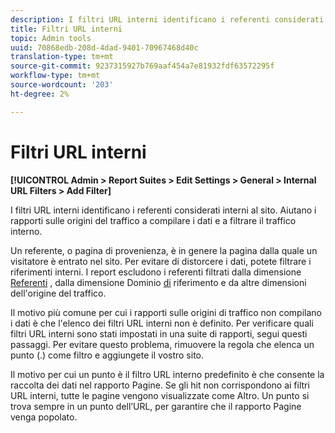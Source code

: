 ```yaml
---
description: I filtri URL interni identificano i referenti considerati interni al sito. Aiutano i rapporti sulle origini del traffico a compilare i dati e a filtrare il traffico interno.
title: Filtri URL interni
topic: Admin tools
uuid: 70868edb-208d-4dad-9401-70967468d40c
translation-type: tm+mt
source-git-commit: 9237315927b769aaf454a7e81932fdf63572295f
workflow-type: tm+mt
source-wordcount: '203'
ht-degree: 2%

---
```



# Filtri URL interni

**[!UICONTROL Admin > Report Suites > Edit Settings > General > Internal URL Filters > Add Filter]**

I filtri URL interni identificano i referenti considerati interni al sito. Aiutano i rapporti sulle origini del traffico a compilare i dati e a filtrare il traffico interno.

Un referente, o pagina di provenienza, è in genere la pagina dalla quale un visitatore è entrato nel sito. Per evitare di distorcere i dati, potete filtrare i riferimenti interni. I report escludono i referenti filtrati dalla dimensione [Referenti](/help/components/dimensions/referrer.md) , dalla dimensione Dominio [di](/help/components/dimensions/referring-domain.md) riferimento e da altre dimensioni dell&#39;origine del traffico.

Il motivo più comune per cui i rapporti sulle origini di traffico non compilano i dati è che l&#39;elenco dei filtri URL interni non è definito. Per verificare quali filtri URL interni sono stati impostati in una suite di rapporti, segui questi passaggi. Per evitare questo problema, rimuovere la regola che elenca un punto (.) come filtro e aggiungete il vostro sito.

Il motivo per cui un punto è il filtro URL interno predefinito è che consente la raccolta dei dati nel rapporto Pagine. Se gli hit non corrispondono ai filtri URL interni, tutte le pagine vengono visualizzate come Altro. Un punto si trova sempre in un punto dell’URL, per garantire che il rapporto Pagine venga popolato.

